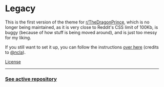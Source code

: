 # Legacy
This is the first version of the theme for [r/TheDragonPrince](https://old.reddit.com/r/TheDragonPrince), which is no longer being maintained, as it is very close to Reddit's CSS limit of 100Kb, is buggy (because of how stuff is being moved around), and is just too messy for my liking.

If you still want to set it up, you can follow the instructions [over here](https://github.com/ncla/musereddit#development-setup) (credits to [@ncla](https://github.com/ncla)).

[License](https://choosealicense.com/licenses/mit/)

---

### [See active repository](https://github.com/flowzy/r-thedragonprince)
